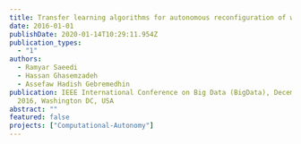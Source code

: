```yaml
---
title: Transfer learning algorithms for autonomous reconfiguration of wearable systems
date: 2016-01-01
publishDate: 2020-01-14T10:29:11.954Z
publication_types:
  - "1"
authors:
  - Ramyar Saeedi
  - Hassan Ghasemzadeh
  - Assefaw Hadish Gebremedhin
publication: IEEE International Conference on Big Data (BigData), December 5-8,
  2016, Washington DC, USA
abstract: ""
featured: false
projects: ["Computational-Autonomy"]
---
```

